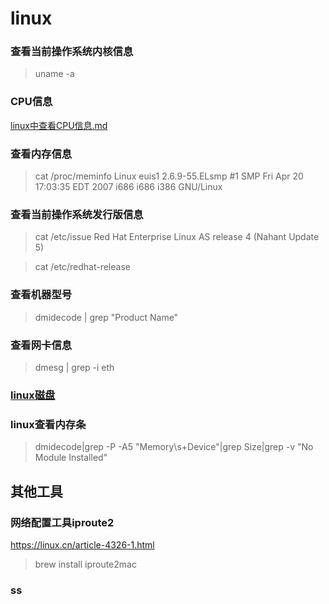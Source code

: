 # linux

### 查看当前操作系统内核信息
>uname -a

### CPU信息
[linux中查看CPU信息.md](./linux中查看CPU信息.md)

### 查看内存信息
>cat /proc/meminfo
Linux euis1 2.6.9-55.ELsmp #1 SMP Fri Apr 20 17:03:35 EDT 2007 i686 i686 i386 GNU/Linux

### 查看当前操作系统发行版信息 
>cat /etc/issue
Red Hat Enterprise Linux AS release 4 (Nahant Update 5)

>cat /etc/redhat-release

### 查看机器型号
>dmidecode | grep "Product Name"

### 查看网卡信息
>dmesg | grep -i eth

### [linux磁盘](./linux磁盘.md)

### linux查看内存条
>dmidecode|grep -P -A5 "Memory\s+Device"|grep Size|grep -v "No Module Installed"


## 其他工具

### 网络配置工具iproute2
https://linux.cn/article-4326-1.html
>brew install iproute2mac

### ss


